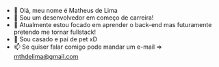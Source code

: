 - 👋 Olá, meu nome é Matheus de Lima
- 👀 Sou um desenvolvedor em começo de carreira!
- 🌱 Atualmente estou focado em aprender o back-end mas futuramente pretendo me tornar fullstack!
- 💞️ Sou casado e pai de pet xD
- 📫 Se quiser falar comigo pode mandar um e-mail => mthdelima@gmail.com

<!---
MthdeLima/MthdeLima is a ✨ special ✨ repository because its `README.md` (this file) appears on your GitHub profile.
You can click the Preview link to take a look at your changes.
--->
